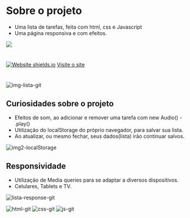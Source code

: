 # Sobre o projeto

* Uma lista de tarefas, feita com html, css e Javascript
* Uma página responsiva e com efeitos.

<a href="https://www.linkedin.com/in/mayk-gomes-11b86222b/"><img src="https://img.shields.io/badge/LinkedIn-0077B5?style=for-the-badge&logo=linkedin&logoColor=white"/><a/>
#
[![Website shields.io](https://img.shields.io/website-up-down-green-red/http/shields.io.svg)](http://shields.io/)
<a href='https://lista-tarefas-two.vercel.app/'>Visite o site</a>
#
![img-lista-git](https://user-images.githubusercontent.com/77819811/148655271-fee04d93-a00d-4235-b536-185592a98df3.jpg)

## Curiosidades sobre o projeto

* Efeitos de som, ao adicionar e remover uma tarefa com new Audio() - .play()
* Utilização do localStorage do próprio navegador, para salvar sua lista.
* Ao atualizar, ou mesmo fechar, seus dados(lista) irão continuar salvos.


![img2-localStorage](https://user-images.githubusercontent.com/77819811/148655124-656b3a0d-0f5c-4991-9b52-571ae5f6d767.jpg)

## Responsividade 

* Utilização de Media queries para se adaptar a diversos dispositivos.
* Celulares, Tablets e TV.

![lista-response-git](https://user-images.githubusercontent.com/77819811/148655341-6738b35e-8e77-4108-b5ac-9b98d4ed5d24.jpg)


![html-git](https://user-images.githubusercontent.com/77819811/148655213-f0048ebf-cf00-4c28-83df-7366e694a706.png)
![css-git](https://user-images.githubusercontent.com/77819811/148655216-0f7f94c1-0784-40d3-b5d9-0bcfc6663dfe.png)
![js-git](https://user-images.githubusercontent.com/77819811/148655218-34a96bb7-a2ce-4150-a3e1-6ec0537a1e26.png)
